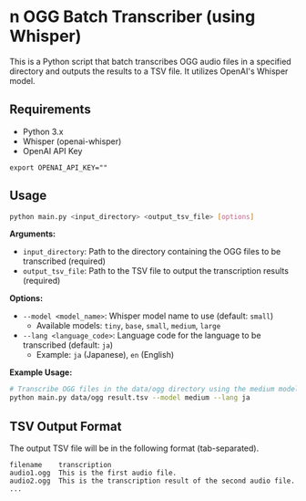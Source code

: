 # n OGG Batch Transcriber (using Whisper)

This is a Python script that batch transcribes OGG audio files in a specified directory and outputs the results to a TSV file. It utilizes OpenAI's Whisper model.

## Requirements

- Python 3.x
- Whisper (openai-whisper)
- OpenAI API Key

```
export OPENAI_API_KEY=""
```

## Usage

```bash
python main.py <input_directory> <output_tsv_file> [options]
```

**Arguments:**

- `input_directory`: Path to the directory containing the OGG files to be transcribed (required)
- `output_tsv_file`: Path to the TSV file to output the transcription results (required)

**Options:**

- `--model <model_name>`: Whisper model name to use (default: `small`)
  - Available models: `tiny`, `base`, `small`, `medium`, `large`
- `--lang <language_code>`: Language code for the language to be transcribed (default: `ja`)
  - Example: `ja` (Japanese), `en` (English)

**Example Usage:**

```bash
# Transcribe OGG files in the data/ogg directory using the medium model for Japanese and output to result.tsv
python main.py data/ogg result.tsv --model medium --lang ja
```

## TSV Output Format

The output TSV file will be in the following format (tab-separated).

```
filename	transcription
audio1.ogg	This is the first audio file.
audio2.ogg	This is the transcription result of the second audio file.
...
```
